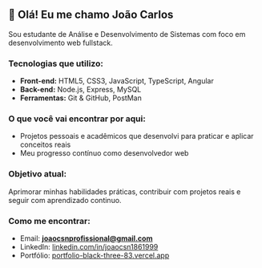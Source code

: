 ## 👋 Olá! Eu me chamo João Carlos

Sou estudante de Análise e Desenvolvimento de Sistemas com foco em desenvolvimento web fullstack.

### Tecnologias que utilizo:
- **Front-end:** HTML5, CSS3, JavaScript, TypeScript, Angular  
- **Back-end:** Node.js, Express, MySQL 
- **Ferramentas:** Git & GitHub, PostMan

### O que você vai encontrar por aqui:
- Projetos pessoais e acadêmicos que desenvolvi para praticar e aplicar conceitos reais
- Meu progresso contínuo como desenvolvedor web

### Objetivo atual:
Aprimorar minhas habilidades práticas, contribuir com projetos reais e seguir com aprendizado continuo.

### Como me encontrar:
- Email: **joaocsnprofissional@gmail.com**
- LinkedIn: [linkedin.com/in/joaocsn1861999](https://www.linkedin.com/in/joaocsn1861999)  
- Portfólio: [portfolio-black-three-83.vercel.app](https://portfolio-black-three-83.vercel.app/index.html)
